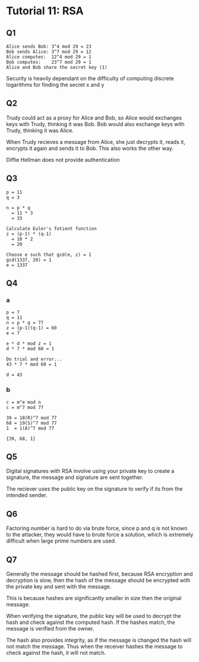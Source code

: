 # Tutorial 11: RSA

## Q1

```
Alice sends Bob: 3^4 mod 29 = 23
Bob sends Alice: 3^7 mod 29 = 12
Alice computes:  12^4 mod 29 = 1
Bob computes:    23^7 mod 29 = 1
Alice and Bob share the secret key (1)
```

Security is heavily dependant on the difficulty of computing discrete logarithms for finding the secret x and y

## Q2

Trudy could act as a proxy for Alice and Bob, so Alice would exchanges keys with Trudy, thinking it was Bob. Bob would also exchange keys with Trudy, thinking it was Alice.

When Trudy recieves a message from Alice, she just decrypts it, reads it, encrypts it again and sends it to Bob. This also works the other way.

Diffie Hellman does not provide authentication

## Q3

```
p = 11
q = 3

n = p * q
  = 11 * 3
  = 33

Calculate Euler's Totient function
z = (p-1) * (q-1)
  = 10 * 2
  = 20

Choose e such that gcd(e, z) = 1
gcd(1337, 20) = 1
e = 1337

```

## Q4

### a

```
p = 7
q = 11
n = p * q = 77
z = (p-1)(q-1) = 60
e = 7

e * d * mod z = 1
d * 7 * mod 60 = 1

Do trial and error...
43 * 7 * mod 60 = 1

d = 43
```

### b

```
c = m^e mod n
c = m^7 mod 77

39 = 18(R)^7 mod 77
68 = 19(S)^7 mod 77
1  = 1(A)^7 mod 77

{39, 68, 1}
```

## Q5

Digital signatures with RSA involve using your private key to create a signature, the message and signature are sent together.

The reciever uses the public key on the signature to verify if its from the intended sender.


## Q6

Factoring number is hard to do via brute force, since p and q is not known to the attacker, they would have to brute force a solution, which is extremely difficult when large prime numbers are used.

## Q7

Generally the message should be hashed first, because RSA encryption and decryption is slow, then the hash of the message should be encrypted with the private key and sent with the message.

This is because hashes are significantly smaller in size then the original message.

When verifying the signature, the public key will be used to decrypt the hash and check against the computed hash. If the hashes match, the message is verified from the owner.

The hash also provides integrity, as if the message is changed the hash will not match the message. Thus when the receiver hashes the message to check against the hash, it will not match.
